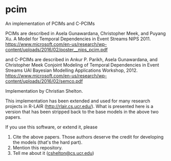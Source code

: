 pcim
====

An implementation of PCIMs and C-PCIMs

PCIMs are described in
Asela Gunawardana, Christopher Meek, and Puyang Xu.
A Model for Temporal Dependencies in Event Streams
NIPS 2011.
https://www.microsoft.com/en-us/research/wp-content/uploads/2016/02/poster__nips_pcim.pdf

and
C-PCIMs are described in
Ankur P. Parikh, Asela Gunawardana, and Christopher Meek
Conjoint Modeling of Temporal Dependencies in Event Streams
UAI Bayesian Modelling Applications Workshop, 2012.
https://www.microsoft.com/en-us/research/wp-content/uploads/2016/02/semco.pdf

Implementation by Christian Shelton.

This implementation has been extended and used for many research projects
in R-LAIR (http://rlair.cs.ucr.edu/).  What is presented here is a version that has been stripped back to the base models in the above two papers.

If you use this software, or extend it, please

1. Cite the above papers.  Those authors deserve the credit for developing the models (that's the hard part).
2. Mention this repository.
3. Tell me about it (cshelton@cs.ucr.edu)
